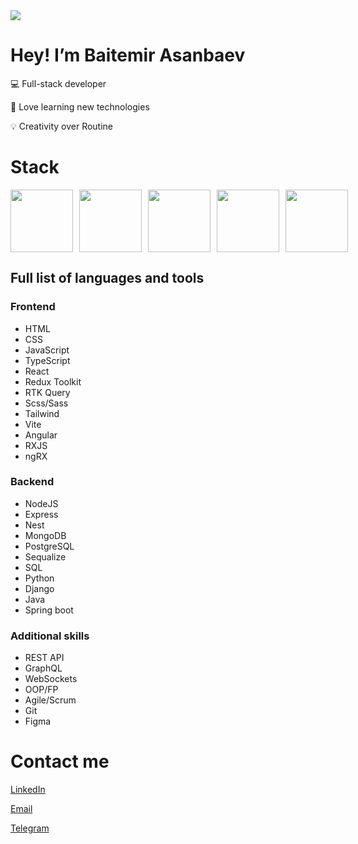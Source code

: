 <img src='https://i.pinimg.com/originals/16/69/e5/1669e57761ccc67fa5e31a09a54764d0.gif'/>

# Hey! I’m Baitemir Asanbaev


💻 Full-stack developer

📖 Love learning new technologies

💡 Creativity over Routine

# Stack

<div style="display: flex; gap: 10px;">
  <img src='https://ionicframework.jp/docs/icons/logo-react-icon.png' width='100'/>
  <img src='https://miro.medium.com/v2/resize:fit:800/1*v2vdfKqD4MtmTSgNP0o5cg.png' width='100'/>
  <img src='https://upload.wikimedia.org/wikipedia/commons/thumb/9/99/Unofficial_JavaScript_logo_2.svg/1200px-Unofficial_JavaScript_logo_2.svg.png' width='100'/>
  <img src='https://upload.wikimedia.org/wikipedia/commons/thumb/a/a8/NestJS.svg/1200px-NestJS.svg.png' width='100'/>
  <img src='https://platri.de/wp-content/uploads/2024/01/Angular-Framework-e1649312852136.png' width='100'/>
</div>

## Full list of languages and tools

### Frontend
- HTML
- CSS
- JavaScript
- TypeScript
- React
- Redux Toolkit
- RTK Query
- Scss/Sass
- Tailwind
- Vite
- Angular
- RXJS
- ngRX

### Backend

- NodeJS
- Express
- Nest
- MongoDB
- PostgreSQL
- Sequalize
- SQL
- Python
- Django
- Java
- Spring boot

### Additional skills

- REST API
- GraphQL
- WebSockets
- OOP/FP
- Agile/Scrum
- Git
- Figma

# Contact me

[LinkedIn](https://www.linkedin.com/in/baitemir/)

<a href="mailto:baitemir1706@gmail.com_">Email</a>

[Telegram](https://t.me/baitemir17)

